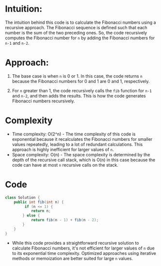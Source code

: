 # Intuition:

The intuition behind this code is to calculate the Fibonacci numbers using a recursive approach. The Fibonacci sequence is defined such that each number is the sum of the two preceding ones. So, the code recursively computes the Fibonacci number for `n` by adding the Fibonacci numbers for `n-1` and `n-2`.

# Approach:

1. The base case is when `n` is 0 or 1. In this case, the code returns `n` because the Fibonacci numbers for 0 and 1 are 0 and 1, respectively.

2. For `n` greater than 1, the code recursively calls the `fib` function for `n-1` and `n-2`, and then adds the results. This is how the code generates Fibonacci numbers recursively.

# Complexity

- Time complexity: O(2^n) - The time complexity of this code is exponential because it recalculates the Fibonacci numbers for smaller values repeatedly, leading to a lot of redundant calculations. This approach is highly inefficient for larger values of `n`.
- Space complexity: O(n) - The space complexity is determined by the depth of the recursive call stack, which is O(n) in this case because the code can have at most `n` recursive calls on the stack.

# Code

```java
class Solution {
    public int fib(int n) {
         if (n <= 1) {
            return n;
        } else {
            return fib(n - 1) + fib(n - 2);
        }
    }
}
```

- While this code provides a straightforward recursive solution to calculate Fibonacci numbers, it's not efficient for larger values of `n` due to its exponential time complexity. Optimized approaches using iterative methods or memoization are better suited for large `n` values.
